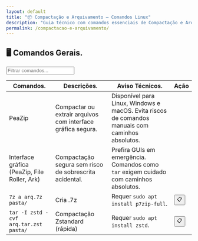 ```yaml
---
layout: default
title: "📦 Compactação e Arquivamento — Comandos Linux"
description: "Guia técnico com comandos essenciais de Compactação e Arquivamento. Copie, cole e use direto no terminal. Organizado por compactação e arquivamento."
permalink: /compactacao-e-arquivamento/
---
```



<section>



<h2>🖥 Comandos Gerais.</h2>

<input type="text" oninput="filtrarLinhas(this.value)" placeholder="Filtrar comandos...">
<script>
function filtrarLinhas(termo) {
  const linhas = document.querySelectorAll('tbody tr');
  linhas.forEach(linha => {
    linha.style.display = linha.textContent.toLowerCase().includes(termo.toLowerCase()) ? '' : 'none';
  });
}
</script>


<div class="table-container">
<table class="evergreen-table">
  <thead>
    <tr>
      <th>Comandos.</th>
      <th>Descrições.</th>
      <th>Aviso Técnicos.</th>
      <th>Ação</th>
    </tr>
  </thead>
  <tbody>
    <tr>
  <td data-label="Ferramenta">PeaZip</td>
  <td data-label="Propósito">Compactar ou extrair arquivos com interface gráfica segura.</td>
  <td data-label="Aviso Técnico">Disponível para Linux, Windows e macOS. Evita riscos de comandos manuais com caminhos absolutos.</td>
</tr>
    <tr>
  <td data-label="Ferramenta">Interface gráfica (PeaZip, File Roller, Ark)</td>
  <td data-label="Propósito">Compactação segura sem risco de sobrescrita acidental.</td>
  <td data-label="Aviso Técnico">Prefira GUIs em emergência. Comandos como <code>tar</code> exigem cuidado com caminhos absolutos.</td>
</tr>
    </tr>
    <tr>
      <td data-label="Comando"><code>7z a arq.7z pasta/</code></td>
      <td data-label="Descrição">Cria .7z</td>
      <td data-label="Aviso Técnico">Requer <code>sudo apt install p7zip-full</code>.</td>
      <td data-label="Ação"><button class="copy-btn" data-command="7z a arq.7z pasta/">📋</button></td>
    </tr>
    <tr>
      <td data-label="Comando"><code>tar -I zstd -cvf arq.tar.zst pasta/</code></td>
      <td data-label="Descrição">Compactação Zstandard (rápida)</td>
      <td data-label="Aviso Técnico">Requer <code>sudo apt install zstd</code>.</td>
      <td data-label="Ação"><button class="copy-btn" data-command="tar -I zstd -cvf arq.tar.zst pasta/">📋</button></td>
    </tr>
   </tbody>
</table>
</div>






</section>




